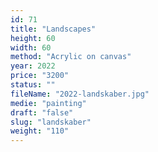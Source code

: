 ```yaml
---
id: 71
title: "Landscapes"
height: 60
width: 60
method: "Acrylic on canvas"
year: 2022
price: "3200"
status: ""
fileName: "2022-landskaber.jpg"
medie: "painting"
draft: "false"
slug: "landskaber"
weight: "110"
---
```

